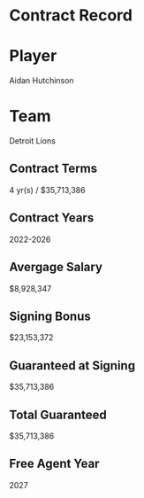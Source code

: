 # Contract Record

# Player
Aidan Hutchinson

# Team
Detroit Lions

## Contract Terms
4 yr(s) / $35,713,386

## Contract Years
2022-2026

## Avergage Salary
$8,928,347

## Signing Bonus
$23,153,372

## Guaranteed at Signing  
$35,713,386

## Total Guaranteed  
$35,713,386

## Free Agent Year
2027